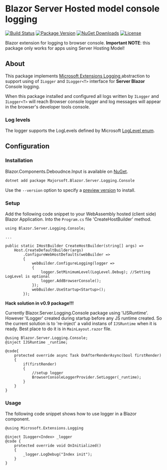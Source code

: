 Blazor Server Hosted model console logging
============
[![Build Status](https://dev.azure.com/major-soft/GitHub/_apis/build/status/blazor-components/blazor-components-build-check)](https://dev.azure.com/major-soft/GitHub/_build/latest?definitionId=6)
[![Package Version](https://img.shields.io/nuget/v/Majorsoft.Blazor.Server.Logging.Console?label=Latest%20Version)](https://www.nuget.org/packages/Majorsoft.Blazor.Server.Logging.Console/)
[![NuGet Downloads](https://img.shields.io/nuget/dt/Majorsoft.Blazor.Server.Logging.Console?label=Downloads)](https://www.nuget.org/packages/Majorsoft.Blazor.Server.Logging.Console/)
[![License](https://img.shields.io/badge/License-MIT-green.svg)](https://github.com/majorimi/blazor-components/blob/master/LICENSE)

Blazor extension for logging to browser console. **Important NOTE**: this package only works for apps using Server Hosting Model!

## About

This package implements [Microsoft Extensions Logging ](https://github.com/dotnet/extensions/tree/master/src/Logging) abstraction to 
support using of `ILogger` and `ILogger<T>` interface for **Server Blazor** Console logging.

When this package installed and configured all logs written by `ILogger` and `ILogger<T>` will reach
Browser console logger and log messages will appear in the browser's developer tools console.

### Log levels

The logger supports the LogLevels defined by Microsoft [LogLevel enum](https://docs.microsoft.com/en-us/dotnet/api/microsoft.extensions.logging.loglevel?view=dotnet-plat-ext-3.1&viewFallbackFrom=netcore-3.1).

## Configuration

### Installation

Blazor.Components.Deboudnce.Input is available on [NuGet](https://www.nuget.org/packages/Majorsoft.Blazor.Server.Logging.Console/). 

```sh
dotnet add package Majorsoft.Blazor.Server.Logging.Console
```
Use the `--version` option to specify a [preview version](https://www.nuget.org/packages/Majorsoft.Blazor.Server.Logging.Consol/absoluteLatest) to install.

### Setup

Add the following code snippet to your WebAssembly hosted (client side) Blazor Application. 
Into the `Program.cs` file 'CreateHostBuilder' method.
```
using Blazor.Server.Logging.Console;

...

public static IHostBuilder CreateHostBuilder(string[] args) =>
	Host.CreateDefaultBuilder(args)
		.ConfigureWebHostDefaults(webBuilder =>
		{
			webBuilder.ConfigureLogging(logger =>
			{
				logger.SetMinimumLevel(LogLevel.Debug); //Setting LogLevel is optional
				logger.AddBrowserConsole();
			});
			webBuilder.UseStartup<Startup>();
		});
```

**Hack solution in v0.9 package!!!**

Currently Blazor.Server.Logging.Console package using 'IJSRuntime'. However 'ILogger' created during startup before any JS runtime created.
So the current solution is to 're-inject' a valid instans of `IJSRuntime` when it is ready. Best place to do it is in `MainLayout.razor` file.

```
@using Blazor.Server.Logging.Console;
@inject IJSRuntime _runtime;

@code{
	protected override async Task OnAfterRenderAsync(bool firstRender)
	{
		if(firstRender)
		{
			//setup logger
			BrowserConsoleLoggerProvider.SetLogger(_runtime);
		}
	}
}
```

### Usage

The following code snippet shows how to use logger in a Blazor component.
```
@using Microsoft.Extensions.Logging

@inject ILogger<Index> _logger
@code {
	protected override void OnInitialized()
	{
		_logger.LogDebug("Index init");
	}
}
```